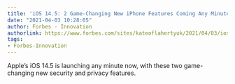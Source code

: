 ```yaml
---
title: 'iOS 14.5: 2 Game-Changing New iPhone Features Coming Any Minute Now'
date: "2021-04-03 10:28:05"
author: Forbes - Innovation
authorlink: https://www.forbes.com/sites/kateoflahertyuk/2021/04/03/ios-145-2-game-changing-new-iphone-features-coming-any-minute-now/
tags:
- Forbes-Innovation
---
```

Apple’s iOS 14.5 is launching any minute now, with these two game-changing new security and privacy features.